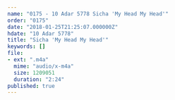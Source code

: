 ```yaml
---
name: "0175 - 10 Adar 5778 Sicha 'My Head My Head'"
order: "0175"
date: "2018-01-25T21:25:07.000000Z"
hdate: "10 Adar 5778"
title: "Sicha 'My Head My Head'"
keywords: []
file:
- ext: ".m4a"
  mime: "audio/x-m4a"
  size: 1209051
  duration: "2:24"
published: true
---
```


